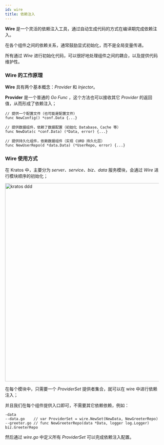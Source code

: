 ```yaml
---
id: wire
title: 依赖注入
---
```


**Wire** 是一个灵活的依赖注入工具，通过自动生成代码的方式在编译期完成依赖注入。

在各个组件之间的依赖关系，通常鼓励显式初始化，而不是全局变量传递。

所有通过 *Wire* 进行初始化代码，可以很好地处理组件之间的耦合，以及提供代码维护性。

### Wire 的工作原理

**Wire** 具有两个基本概念：*Provider* 和 *Injector*。

**Provider** 是一个普通的 *Go Func* ，这个方法也可以接收其它 *Provider* 的返回值，从而形成了依赖注入；

```
// 提供一个配置文件（也可能是配置文件）
func NewConfig() *conf.Data {...}

// 提供数据组件，依赖了数据配置（初始化 Database、Cache 等）
func NewData(c *conf.Data) (*Data, error) {...}

// 提供持久化组件，依赖数据组件（实现 CURD 持久化层）
func NewUserRepo(d *data.Data) (*UserRepo, error) {...}
```

### Wire 使用方式

在 Kratos 中，主要分为 *server、service、biz、data* 服务模块，会通过 *Wire* 进行模块顺序的初始化；

<img src="/images/wire.png" alt="kratos ddd" width="650px" />

在每个模块中，只需要一个 *ProviderSet* 提供者集合，就可以在 wire 中进行依赖注入；

并且我们在每个组件提供入口即可，不需要其它依赖依赖，例如：

```
-data
--data.go    // var ProviderSet = wire.NewSet(NewData, NewGreeterRepo)
--greeter.go // func NewGreeterRepo(data *Data, logger log.Logger) biz.GreeterRepo
```

然后通过 *wire.go* 中定义所有 *ProviderSet* 可以完成依赖注入配置。

